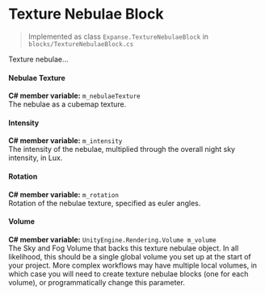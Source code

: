 # Texture Nebulae Block

> Implemented as class `Expanse.TextureNebulaeBlock` in `blocks/TextureNebulaeBlock.cs`

Texture nebulae...

#### Nebulae Texture
**C# member variable:** `m_nebulaeTexture` \
The nebulae as a cubemap texture.

#### Intensity
**C# member variable:** `m_intensity` \
The intensity of the nebulae, multiplied through the overall night sky intensity, in Lux.

#### Rotation
**C# member variable:** `m_rotation` \
Rotation of the nebulae texture, specified as euler angles.

#### Volume
**C# member variable:** `UnityEngine.Rendering.Volume m_volume` \
The Sky and Fog Volume that backs this texture nebulae object. In all likelihood, this should be a single global volume you set up at the start of your project. More complex workflows may have multiple local volumes, in which case you will need to create texture nebulae blocks (one for each volume), or programmatically change this parameter.